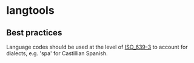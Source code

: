# langtools

## Best practices

Language codes should be used at the level of [ISO_639-3](https://en.wikipedia.org/wiki/ISO_639-3) to account for dialects, e.g. 'spa' for Castillian Spanish.





<!-- 
README resources:

README template:      https://gist.github.com/PurpleBooth/109311bb0361f32d87a2
Markdown Cheatsheet:  https://github.com/adam-p/markdown-here/wiki/Markdown-Cheatsheet

-->
